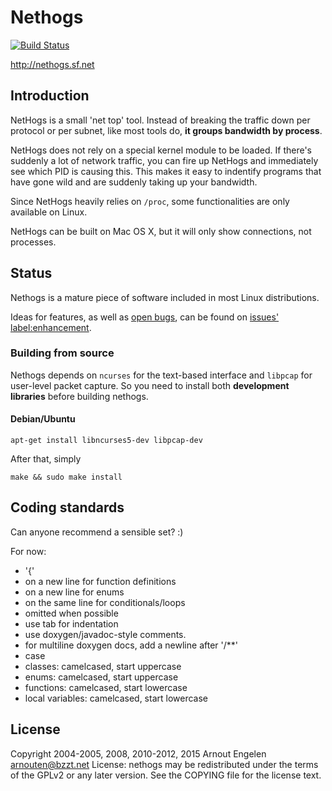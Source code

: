 Nethogs
=======

[![Build Status](https://travis-ci.org/raboof/nethogs.svg?branch=master)](https://travis-ci.org/raboof/nethogs)

http://nethogs.sf.net

Introduction
------------

NetHogs is a small 'net top' tool. Instead of breaking the traffic down per protocol or per subnet, like most tools do, **it groups bandwidth by process**. 

NetHogs does not rely on a special kernel module to be loaded. If there's suddenly a lot of network traffic, you can fire up NetHogs and immediately see which PID is causing this. This makes it easy to indentify programs that have gone wild and are suddenly taking up your bandwidth.

Since NetHogs heavily relies on `/proc`, some functionalities are only available on Linux.

NetHogs can be built on Mac OS X, but it will only show connections, not processes.

Status
------

Nethogs is a mature piece of software included in most Linux distributions.

Ideas for features, as well as [open bugs](https://github.com/raboof/nethogs/issues?q=is%3Aopen+is%3Aissue), can be found on  [issues' label:enhancement](https://github.com/raboof/nethogs/issues?q=is%3Aopen+is%3Aissue+label%3Aenhancement).

### Building from source

Nethogs depends on `ncurses` for the text-based interface and `libpcap` for user-level packet capture. So you need to install both **development libraries** before building nethogs. 

#### Debian/Ubuntu

    apt-get install libncurses5-dev libpcap-dev

After that, simply 

    make && sudo make install

Coding standards
----------------

Can anyone recommend a sensible set? :)

For now:
* '{' 
 * on a new line for function definitions
 * on a new line for enums
 * on the same line for conditionals/loops 
 * omitted when possible
* use tab for indentation
* use doxygen/javadoc-style comments.
 * for multiline doxygen docs, add a newline after '/**'
* case
 * classes: camelcased, start uppercase
 * enums: camelcased, start uppercase
 * functions: camelcased, start lowercase
 * local variables: camelcased, start lowercase

License
-------

Copyright 2004-2005, 2008, 2010-2012, 2015 Arnout Engelen <arnouten@bzzt.net>
License: nethogs may be redistributed under the terms of the GPLv2 or any 
later version. See the COPYING file for the license text.
